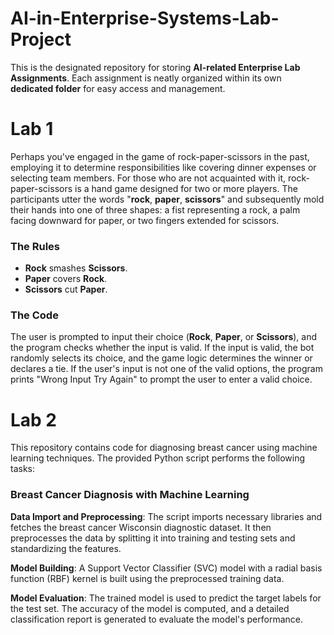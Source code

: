 # AI-in-Enterprise-Systems-Lab-Project
This is the designated repository for storing **AI-related Enterprise Lab Assignments**. Each assignment is neatly organized within its own **dedicated folder** for easy access and management.

# Lab 1  
Perhaps you've engaged in the game of rock-paper-scissors in the past, employing it to determine responsibilities like covering dinner expenses or selecting team members. For those who are not acquainted with it, rock-paper-scissors is a hand game designed for two or more players. The participants utter the words "**rock**, **paper**, **scissors**" and subsequently mold their hands into one of three shapes: a fist representing a rock, a palm facing downward for paper, or two fingers extended for scissors. 

### The Rules
* **Rock** smashes **Scissors**.
* **Paper** covers **Rock**.
* **Scissors** cut **Paper**.

### The Code
The user is prompted to input their choice (**Rock**, **Paper**, or **Scissors**), and the program checks whether the input is valid. If the input is valid, the bot randomly selects its choice, and the game logic determines the winner or declares a tie. If the user's input is not one of the valid options, the program prints "Wrong Input Try Again" to prompt the user to enter a valid choice.

# Lab 2
This repository contains code for diagnosing breast cancer using machine learning techniques. The provided Python script performs the following tasks:

### Breast Cancer Diagnosis with Machine Learning
**Data Import and Preprocessing**: The script imports necessary libraries and fetches the breast cancer Wisconsin diagnostic dataset. It then preprocesses the data by splitting it into training and testing sets and standardizing the features.

**Model Building**: A Support Vector Classifier (SVC) model with a radial basis function (RBF) kernel is built using the preprocessed training data.

**Model Evaluation**: The trained model is used to predict the target labels for the test set. The accuracy of the model is computed, and a detailed classification report is generated to evaluate the model's performance.





